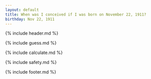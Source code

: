 ```yaml
---
layout: default
title: When was I conceived if I was born on November 22, 1911?
birthday: Nov 22, 1911
---
```


{% include header.md %}

{% include guess.md %}

{% include calculate.md %}

{% include safety.md %}

{% include footer.md %}




